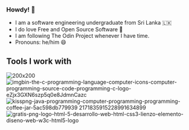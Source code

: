 ### Howdy! 👋

- I am a software engineering undergraduate from Sri Lanka 🇱🇰
- I do love Free and Open Source Software 🐧
- I am following The Odin Project whenever I have time.
- Pronouns: he/him 😄

## Tools I work with

![200x200](https://user-images.githubusercontent.com/69723438/146675550-3a7f902e-5d8a-424f-9f37-bc34e427c223.png)
![imgbin-the-c-programming-language-computer-icons-computer-programming-source-code-programming-c-logo-eZjx3GXN6szp5q0e8JdmnCazc](https://user-images.githubusercontent.com/69723438/146675551-35dcc245-f758-43ae-9344-b598222f6a7b.jpg)
![kisspng-java-programming-computer-programming-programming-coffee-jar-5ac598db779939 2171835915228991634899](https://user-images.githubusercontent.com/69723438/146675594-b7e4a421-3743-4a3e-ac4b-e321463427eb.jpg)
![gratis-png-logo-html-5-desarrollo-web-html-css3-lienzo-elemento-diseno-web-w3c-html5-logo](https://user-images.githubusercontent.com/69723438/146675596-aca5a9a3-5ea7-46fa-ac11-75cd64ecbc6a.png)

<!--
**sujeewasandeepa/sujeewasandeepa** is a ✨ _special_ ✨ repository because its `README.md` (this file) appears on your GitHub profile.

Here are some ideas to get you started:

- 🔭 I’m currently working on ...
- 🌱 I’m currently learning ...
- 👯 I’m looking to collaborate on ...
- 🤔 I’m looking for help with ...
- 💬 Ask me about ...
- 📫 How to reach me: ...
- 😄 Pronouns: ...
- ⚡ Fun fact: ...
-->

